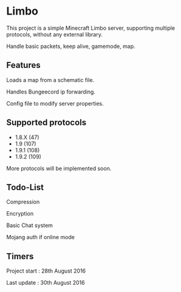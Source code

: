 # Limbo

This project is a simple Minecraft Limbo server, supporting multiple protocols, without any external library.

Handle basic packets, keep alive, gamemode, map.

## Features

Loads a map from a schematic file.

Handles Bungeecord ip forwarding.

Config file to modify server properties.

## Supported protocols

- 1.8.X (47)
- 1.9 (107)
- 1.9.1 (108)
- 1.9.2 (109)

More protocols will be implemented soon.

## Todo-List

Compression

Encryption

Basic Chat system

Mojang auth if online mode

## Timers

Project start : 28th August 2016

Last update : 30th August 2016